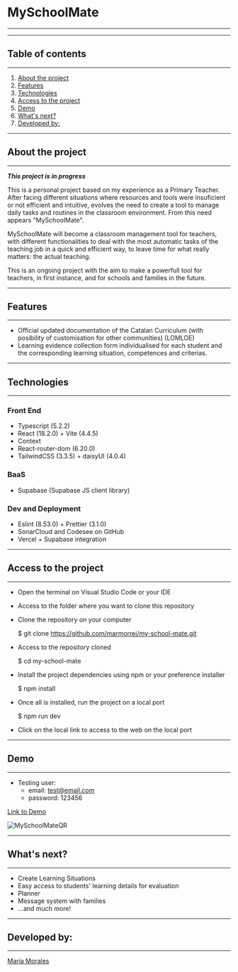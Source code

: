 # MySchoolMate

---

---

## Table of contents

---

1. [About the project](#about-the-project)
2. [Features](#features)
3. [Technologies](#technologies)
4. [Access to the project](#access-to-the-project)
5. [Demo](#demo)
6. [What's next?](#whats-next)
7. [Developed by:](#developed-by)

---

## About the project

---

**_This project is in progress_**

This is a personal project based on my experience as a Primary Teacher. After facing different situations where resources and tools were insuficient or not efficient and intuitive, evolves the need to create a tool to manage daily tasks and routines in the classroom environment. From this need appears "MySchoolMate".

MySchoolMate will become a classroom management tool for teachers, with different functionalities to deal with the most automatic tasks of the teaching job in a quick and efficient way, to leave time for what really matters: the actual teaching.

This is an ongoing project with the aim to make a powerfull tool for teachers, in first instance, and for schools and families in the future.

---

## Features

---

- Official updated documentation of the Catalan Curriculum (with posibility of customisation for other communities) (LOMLOE)
- Learning evidence collection form individualised for each student and the corresponding learning situation, competences and criterias.

---

## Technologies

---

### Front End
- Typescript (5.2.2)
- React (18.2.0) + Vite (4.4.5)
- Context
- React-router-dom (6.20.0)
- TailwindCSS (3.3.5) + daisyUI (4.0.4)

### BaaS
- Supabase (Supabase JS client library)

### Dev and Deployment
- Eslint (8.53.0) + Prettier (3.1.0)
- SonarCloud and Codesee on GitHub
- Vercel + Supabase integration

---

## Access to the project

---

- Open the terminal on Visual Studio Code or your IDE
  
- Access to the folder where you want to clone this repository
  
- Clone the repository on your computer

  $ git clone https://github.com/marmorrei/my-school-mate.git
  
- Access to the repository cloned

  $ cd my-school-mate

- Install the project dependencies using npm or your preference installer

  $ npm install

- Once all is installed, run the project on a local port

  $ npm run dev

- Click on the local link to access to the web on the local port

---

## Demo

---

- Testing user:
  - email: test@email.com
  - password: 123456

[Link to Demo](https://my-school-mate.vercel.app/)

![MySchoolMateQR](https://github.com/marmorrei/my-school-mate/assets/124587546/b4926de0-9065-4569-929f-130e1e9b8f34)


---

## What's next?

---

- Create Learning Situations
- Easy access to students' learning details for evaluation
- Planner
- Message system with families
- ...and much more!

---

## Developed by:

---

[María Morales](https://www.linkedin.com/in/maria-morales-reina/)
